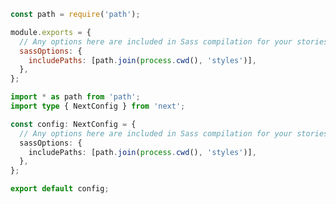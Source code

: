 ```js filename="next.config.js" language="js" renderer="react"
const path = require('path');

module.exports = {
  // Any options here are included in Sass compilation for your stories
  sassOptions: {
    includePaths: [path.join(process.cwd(), 'styles')],
  },
};
```

```ts filename="next.config.ts" language="ts" renderer="react"
import * as path from 'path';
import type { NextConfig } from 'next';

const config: NextConfig = {
  // Any options here are included in Sass compilation for your stories
  sassOptions: {
    includePaths: [path.join(process.cwd(), 'styles')],
  },
};

export default config;
```